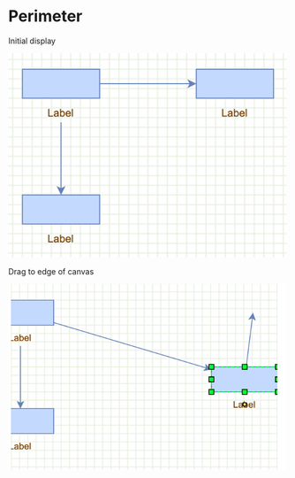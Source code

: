 # Perimeter

Initial display

![Initial display](../images/examples/perimeter/perimeter-1.png "Initial display")

Drag to edge of canvas

![Drag to edge](../images/examples/perimeter/perimeter-2.png "Drag to edge")
